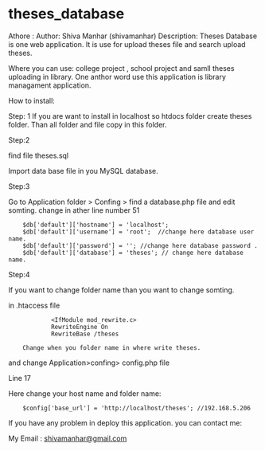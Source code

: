 # theses_database
Athore : Author: Shiva Manhar (shivamanhar)
Description: Theses Database is one web application. It is use for upload theses file and search upload theses.

Where you can use: college project , school project and samll theses uploading in library. 
One anthor word use this application is library managament application.

How to install:

Step: 1
If you are want to install in localhost so htdocs folder create theses folder. Than all folder and file copy in this folder. 

Step:2 

find file theses.sql 

Import data base file in you MySQL database.

Step:3

Go to Application folder > Confing > find a 
        database.php file and edit somting.
        change in ather line number 51
        
        $db['default']['hostname'] = 'localhost';
        $db['default']['username'] = 'root';  //change here database user name.
        $db['default']['password'] = ''; //change here database password .
        $db['default']['database'] = 'theses'; // change here database name.
        
Step:4

If you want to change folder name than you want to change somting.

in .htaccess file

                <IfModule mod_rewrite.c>
                RewriteEngine On
                RewriteBase /theses
                
        Change when you folder name in where write theses.
        
and change Application>confing> config.php file

Line 17

Here change your host name and folder name:

        $config['base_url']	= 'http://localhost/theses'; //192.168.5.206

If you have any problem in deploy this application.
you can contact me:

My Email : shivamanhar@gmail.com 
